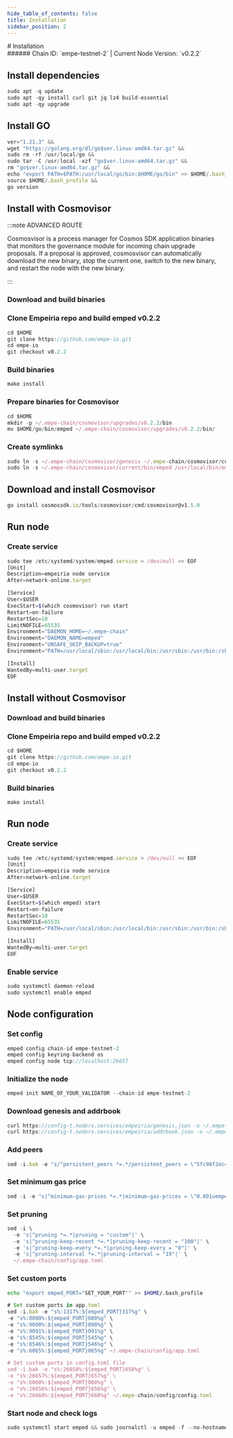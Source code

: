 ```yaml
---
hide_table_of_contents: false
title: Installation
sidebar_position: 2
---
```


<div class="h1-with-icon icon-empeiria">
# Installation
</div>
###### Chain ID: `empe-testnet-2` | Current Node Version: `v0.2.2`

## Install dependencies

```js
sudo apt -q update
sudo apt -qy install curl git jq lz4 build-essential
sudo apt -qy upgrade
```

## Install GO
```js
ver="1.21.3" &&
wget "https://golang.org/dl/go$ver.linux-amd64.tar.gz" &&
sudo rm -rf /usr/local/go &&
sudo tar -C /usr/local -xzf "go$ver.linux-amd64.tar.gz" &&
rm "go$ver.linux-amd64.tar.gz" &&
echo "export PATH=$PATH:/usr/local/go/bin:$HOME/go/bin" >> $HOME/.bash_profile &&
source $HOME/.bash_profile &&
go version
```

## Install with Cosmovisor
:::note ADVANCED ROUTE

Cosmosvisor is a process manager for Cosmos SDK application binaries that monitors the governance module for incoming chain upgrade proposals. If a proposal is approved, cosmosvisor can automatically download the new binary, stop the current one, switch to the new binary, and restart the node with the new binary.

:::
### Download and build binaries
### Clone Empeiria repo and build emped v0.2.2
```js
cd $HOME
git clone https://github.com/empe-io.git
cd empe-io
git checkout v0.2.2
```

### Build binaries
```js
make install
```
### Prepare binaries for Cosmovisor
```js
cd $HOME
mkdir -p ~/.empe-chain/cosmovisor/upgrades/v0.2.2/bin
mv $HOME/go/bin/emped ~/.empe-chain/cosmovisor/upgrades/v0.2.2/bin/
```

### Create symlinks
```js
sudo ln -s ~/.empe-chain/cosmovisor/genesis ~/.empe-chain/cosmovisor/current -f
sudo ln -s ~/.empe-chain/cosmovisor/current/bin/emped /usr/local/bin/emped -f
```

## Download and install Cosmovisor
```js
go install cosmossdk.io/tools/cosmovisor/cmd/cosmovisor@v1.5.0
```

## Run node
### Create service
```js
sudo tee /etc/systemd/system/emped.service > /dev/null << EOF
[Unit]
Description=empeiria node service
After=network-online.target

[Service]
User=$USER
ExecStart=$(which cosmovisor) run start
Restart=on-failure
RestartSec=10
LimitNOFILE=65535
Environment="DAEMON_HOME=~/.empe-chain"
Environment="DAEMON_NAME=emped"
Environment="UNSAFE_SKIP_BACKUP=true"
Environment="PATH=/usr/local/sbin:/usr/local/bin:/usr/sbin:/usr/bin:/sbin:/bin:/usr/games:/usr/local/games:/snap/bin:~/.empe-chain/cosmovisor/current/bin"

[Install]
WantedBy=multi-user.target
EOF
```

## Install without Cosmovisor

### Download and build binaries
### Clone Empeiria repo and build emped v0.2.2
```js
cd $HOME
git clone https://github.com/empe-io.git
cd empe-io
git checkout v0.2.2
```

### Build binaries
```js
make install
```

## Run node
### Create service
```js
sudo tee /etc/systemd/system/emped.service > /dev/null << EOF
[Unit]
Description=empeiria node service
After=network-online.target

[Service]
User=$USER
ExecStart=$(which emped) start
Restart=on-failure
RestartSec=10
LimitNOFILE=65535
Environment="PATH=/usr/local/sbin:/usr/local/bin:/usr/sbin:/usr/bin:/sbin:/bin:/usr/games:/usr/local/games:/snap/bin"

[Install]
WantedBy=multi-user.target
EOF
```

### Enable service
```js
sudo systemctl daemon-reload
sudo systemctl enable emped
```

## Node configuration
### Set config
```js
emped config chain-id empe-testnet-2
emped config keyring-backend os
emped config node tcp://localhost:26657
```

### Initialize the node
```js
emped init NAME_OF_YOUR_VALIDATOR --chain-id empe-testnet-2
```

### Download genesis and addrbook
```js
curl https://config-t.noders.services/empeiria/genesis.json -o ~/.empe-chain/config/genesis.json
curl https://config-t.noders.services/empeiria/addrbook.json -o ~/.empe-chain/config/addrbook.json
```
### Add peers
```js
sed -i.bak -e "s/^persistent_peers *=.*/persistent_peers = \"5fc98f2ec4b2a6001aa5655c9852d259e83a8e74@empeiria-t-rpc.noders.services:11256\"/" ~/.empe-chain/config/config.toml
```

### Set minimum gas price
```js
sed -i -e "s|^minimum-gas-prices *=.*|minimum-gas-prices = \"0.001uempe\"|" ~/.empe-chain/config/app.toml
```
### Set pruning
```js
sed -i \
  -e 's|^pruning *=.*|pruning = "custom"|' \
  -e 's|^pruning-keep-recent *=.*|pruning-keep-recent = "100"|' \
  -e 's|^pruning-keep-every *=.*|pruning-keep-every = "0"|' \
  -e 's|^pruning-interval *=.*|pruning-interval = "19"|' \
  ~/.empe-chain/config/app.toml
```

### Set custom ports

```bash
echo "export emped_PORT="SET_YOUR_PORT"" >> $HOME/.bash_profile
```

```js
# Set custom ports in app.toml
sed -i.bak -e "s%:1317%:${emped_PORT}317%g" \
-e "s%:8080%:${emped_PORT}080%g" \
-e "s%:9090%:${emped_PORT}090%g" \
-e "s%:9091%:${emped_PORT}091%g" \
-e "s%:8545%:${emped_PORT}545%g" \
-e "s%:8546%:${emped_PORT}546%g" \
-e "s%:6065%:${emped_PORT}065%g" ~/.empe-chain/config/app.toml

# Set custom ports in config.toml file
sed -i.bak -e "s%:26658%:${emped_PORT}658%g" \
-e "s%:26657%:${emped_PORT}657%g" \
-e "s%:6060%:${emped_PORT}060%g" \
-e "s%:26656%:${emped_PORT}656%g" \
-e "s%:26660%:${emped_PORT}660%g" ~/.empe-chain/config/config.toml
```

### Start node and check logs
```js
sudo systemctl start emped && sudo journalctl -u emped -f --no-hostname -o cat
```